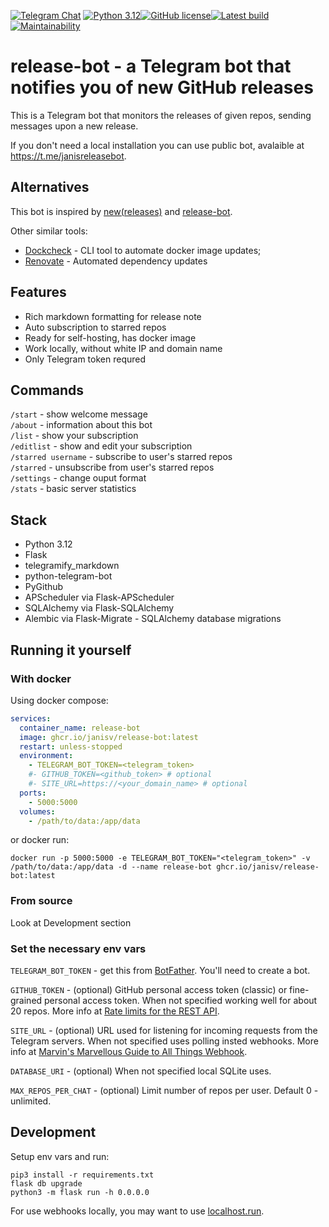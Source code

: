 [![Telegram Chat](https://img.shields.io/static/v1?label=Bot&message=release-bot&color=29a1d4&logo=telegram)](https://t.me/janisreleasebot) [![Python 3.12](https://img.shields.io/badge/python-3.12-x.svg)](https://www.python.org/downloads/release/python-312/)[![GitHub license](https://img.shields.io/github/license/JanisV/release-bot.svg)](https://github.com/JanisV/release-bot/blob/main/LICENSE)[![Latest build](https://github.com/JanisV/release-bot/actions/workflows/docker.yml/badge.svg)](https://github.com/JanisV/release-bot/pkgs/container/release-bot)[![Maintainability](https://api.codeclimate.com/v1/badges/b75abdb47ff5ec2cc5cf/maintainability)](https://codeclimate.com/github/JanisV/release-bot/maintainability)

# release-bot - a Telegram bot that notifies you of new GitHub releases

This is a Telegram bot that monitors the releases of given repos, sending messages upon a new release.

If you don't need a local installation you can use public bot, avalaible at https://t.me/janisreleasebot.

## Alternatives

This bot is inspired by [new(releases)](https://newreleases.io/) and [release-bot](https://github.com/chofnar/release-bot).

Other similar tools:

- [Dockcheck](https://github.com/mag37/dockcheck) - CLI tool to automate docker image updates;
- [Renovate](https://docs.renovatebot.com/) - Automated dependency updates

## Features

- Rich markdown formatting for release note
- Auto subscription to starred repos
- Ready for self-hosting, has docker image
- Work locally, without white IP and domain name
- Only Telegram token requred

## Commands

`/start` - show welcome message  
`/about` - information about this bot  
`/list` - show your subscription  
`/editlist` - show and edit your subscription  
`/starred username` - subscribe to user's starred repos  
`/starred` - unsubscribe from user's starred repos  
`/settings` - change ouput format  
`/stats` - basic server statistics

## Stack

- Python 3.12
- Flask
- telegramify_markdown
- python-telegram-bot
- PyGithub
- APScheduler via Flask-APScheduler
- SQLAlchemy via Flask-SQLAlchemy
- Alembic via Flask-Migrate - SQLAlchemy database migrations

## Running it yourself

### With docker

Using docker compose:

```yaml
services:
  container_name: release-bot
  image: ghcr.io/janisv/release-bot:latest
  restart: unless-stopped
  environment:
    - TELEGRAM_BOT_TOKEN=<telegram_token>
    #- GITHUB_TOKEN=<github_token> # optional
    #- SITE_URL=https://<your_domain_name> # optional
  ports:
    - 5000:5000
  volumes:
    - /path/to/data:/app/data
```

or docker run:

`docker run -p 5000:5000 -e TELEGRAM_BOT_TOKEN="<telegram_token>" -v /path/to/data:/app/data -d --name release-bot ghcr.io/janisv/release-bot:latest`

### From source

Look at Development section

### Set the necessary env vars

`TELEGRAM_BOT_TOKEN` - get this from [BotFather](https://t.me/botfather). You'll need to create a bot.

`GITHUB_TOKEN` - (optional) GitHub personal access token (classic) or fine-grained personal access token. When not specified working well for about 20 repos. More info at [Rate limits for the REST API](https://docs.github.com/en/rest/using-the-rest-api/rate-limits-for-the-rest-api?apiVersion=2022-11-28).

`SITE_URL` - (optional) URL used for listening for incoming requests from the Telegram servers. When not specified uses polling insted webhooks. More info at [Marvin's Marvellous Guide to All Things Webhook](https://core.telegram.org/bots/webhooks).

`DATABASE_URI` - (optional) When not specified local SQLite uses.

`MAX_REPOS_PER_CHAT` - (optional) Limit number of repos per user. Default 0 - unlimited.

## Development

Setup env vars and run:

```shell
pip3 install -r requirements.txt
flask db upgrade
python3 -m flask run -h 0.0.0.0
```

For use webhooks locally, you may want to use [localhost.run](https://localhost.run/).
